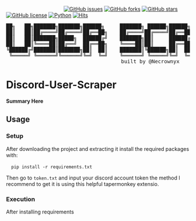 &nbsp;&nbsp;&nbsp;&nbsp;&nbsp;&nbsp;&nbsp;&nbsp;&nbsp;&nbsp;&nbsp;&nbsp;&nbsp;&nbsp;&nbsp;&nbsp;&nbsp;&nbsp;&nbsp;&nbsp;&nbsp;&nbsp;&nbsp;&nbsp;&nbsp;&nbsp;&nbsp;&nbsp;&nbsp;&nbsp;&nbsp;&nbsp;&nbsp;&nbsp;&nbsp;&nbsp;&nbsp;&nbsp;&nbsp; [![GitHub issues](https://img.shields.io/github/issues/Necrownyx/Discord-User-Scraper)](https://github.com/Necrownyx/Discord-User-Scraper/issues) [![GitHub forks](https://img.shields.io/github/forks/Necrownyx/Discord-User-Scraper)](https://github.com/Necrownyx/Discord-User-Scraper/network) [![GitHub stars](https://img.shields.io/github/stars/Necrownyx/Discord-User-Scraper)](https://github.com/Necrownyx/Discord-User-Scraper/stargazers) [![GitHub license](https://img.shields.io/github/license/Necrownyx/Discord-User-Scraper)](https://github.com/Necrownyx/Discord-User-Scraper/blob/main/LICENSE) [![Python](https://img.shields.io/badge/Made%20with-Python-%2300AEFF)](https://python.org) [![Hits](https://hits.seeyoufarm.com/api/count/incr/badge.svg?url=https%3A%2F%2Fgithub.com%2FNecrownyx%2FDiscord-User-Scraper&count_bg=%2300AEFF&title_bg=%23555555&icon=&icon_color=%23E7E7E7&title=hits&edge_flat=false)](https://hits.seeyoufarm.com)

<pre align="center">
██╗   ██╗███████╗███████╗██████╗     ███████╗ ██████╗██████╗  █████╗ ██████╗ ███████╗██████╗ 
██║   ██║██╔════╝██╔════╝██╔══██╗    ██╔════╝██╔════╝██╔══██╗██╔══██╗██╔══██╗██╔════╝██╔══██╗
██║   ██║███████╗█████╗  ██████╔╝    ███████╗██║     ██████╔╝███████║██████╔╝█████╗  ██████╔╝
██║   ██║╚════██║██╔══╝  ██╔══██╗    ╚════██║██║     ██╔══██╗██╔══██║██╔═══╝ ██╔══╝  ██╔══██╗
╚██████╔╝███████║███████╗██║  ██║    ███████║╚██████╗██║  ██║██║  ██║██║     ███████╗██║  ██║
 ╚═════╝ ╚══════╝╚══════╝╚═╝  ╚═╝    ╚══════╝ ╚═════╝╚═╝  ╚═╝╚═╝  ╚═╝╚═╝     ╚══════╝╚═╝  ╚═╝
                                  built by @Necrownyx
</pre>

# Discord-User-Scraper

**Summary Here**



## Usage

### Setup

After downloading the project and extracting it install the required packages with:

&ensp;&ensp;`pip install -r requirements.txt`

Then go to `token.txt` and input your discord account token the method I recommend to get it is using this helpful tapermonkey extensio.



### Execution

After installing requirements 
